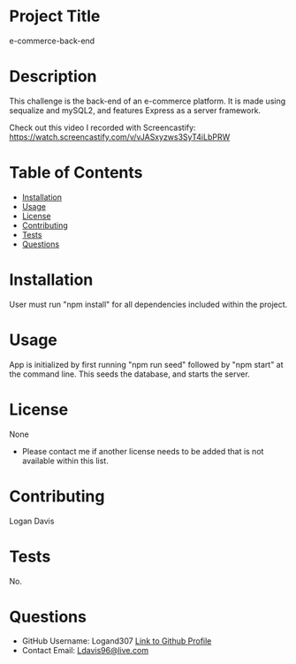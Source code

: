 # Project Title
e-commerce-back-end
# Description
This challenge is the back-end of an e-commerce platform. It is made using sequalize and mySQL2, and features Express as a server framework.

Check out this video I recorded with Screencastify: https://watch.screencastify.com/v/vJASxyzws3SyT4iLbPRW

# Table of Contents 
* [Installation](#installation)
* [Usage](#usage)
* [License](#license)
* [Contributing](#contributing)
* [Tests](#tests)
* [Questions](#questions)
    
# Installation
User must run "npm install" for all dependencies included within the project. 
# Usage
App is initialized by first running "npm run seed" followed by "npm start" at the command line. This seeds the database, and starts the server.
# License 
None

* Please contact me if another license needs to be added that is not available within this list. 
# Contributing 
Logan Davis
# Tests
No.
# Questions
* GitHub Username: 
Logand307
[Link to Github Profile](https://github.com/Logand307)
* Contact Email: 
Ldavis96@live.com
